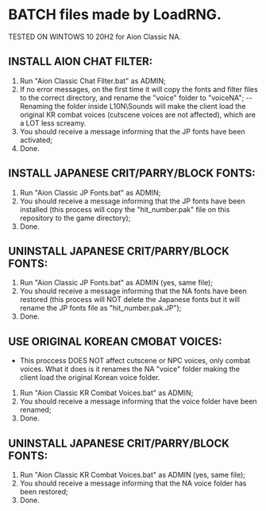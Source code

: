 # BATCH files made by LoadRNG.
TESTED ON WINTOWS 10 20H2 for Aion Classic NA.


## INSTALL AION CHAT FILTER:
1. Run "Aion Classic Chat Filter.bat" as ADMIN;
2. If no error messages, on the first time it will copy the fonts and filter files to the correct directory, and rename the "voice" folder to "voiceNA";
-- Renaming the folder inside L10N\Sounds will make the client load the original KR combat voices (cutscene voices are not affected), which are a LOT less screamy.
3. You should receive a message informing that the JP fonts have been activated;
4. Done.

## INSTALL JAPANESE CRIT/PARRY/BLOCK FONTS:

1. Run "Aion Classic JP Fonts.bat" as ADMIN;
2. You should receive a message informing that the JP fonts have been installed (this process will copy the "hit_number.pak" file on this repository to the game directory);
3. Done.

## UNINSTALL JAPANESE CRIT/PARRY/BLOCK FONTS:
1. Run "Aion Classic JP Fonts.bat" as ADMIN (yes, same file);
2. You should receive a message informing that the NA fonts have been restored (this process will NOT delete the Japanese fonts but it will rename the JP fonts file as "hit_number.pak.JP");
3. Done.

## USE ORIGINAL KOREAN CMOBAT VOICES:

- This proccess DOES NOT affect cutscene or NPC voices, only combat voices. What it does is it renames the NA "voice" folder making the client load the original Korean voice folder.

1. Run "Aion Classic KR Combat Voices.bat" as ADMIN;
2. You should receive a message informing that the voice folder have been renamed;
3. Done.

## UNINSTALL JAPANESE CRIT/PARRY/BLOCK FONTS:
1. Run "Aion Classic KR Combat Voices.bat" as ADMIN (yes, same file);
2. You should receive a message informing that the NA voice folder has been restored;
3. Done.
